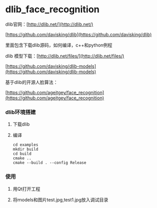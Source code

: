 # dlib_face_recognition

dlib官网：[http://dlib.net/](http://dlib.net/)

[https://github.com/davisking/dlib](https://github.com/davisking/dlib)

里面包含下载dlib源码，如何编译，c++和python例程

dlib 模型下载：[http://dlib.net/files/](http://dlib.net/files/)

[https://github.com/davisking/dlib-models](https://github.com/davisking/dlib-models)

基于dlib的开源人脸算法：

[https://github.com/ageitgey/face_recognition](https://github.com/ageitgey/face_recognition)

### dlib环境搭建

1. 下载dlib

2. 编译
   
   ```
   cd examples
   mkdir build
   cd build
   cmake ..
   cmake --build . --config Release
   ```
   
   

### 使用

1. 用Qt打开工程

2. 将ｍodels和图片test.jpg,test1.jpg放入调试目录




